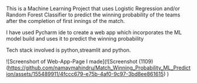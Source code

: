 <p>This is a Machine Learning Project that uses Logistic Regression and/or Random Forest Classifier to predict the winning probability of the teams after the completion of first innings of the match.</p>
<p>I have used Pycharm ide to create a web app which incorporates the ML model build and uses it to predict the winning probability</p>
<p>Tech stack involved is python,streamlit and python.</p>
<!-- <img src="C:\Users\Asus\OneDrive\Pictures\Screenshots\Screenshot (1109).png" alt="This is a screenshort of the web-app i made"/> -->

![Screenshort of Web-App-Page I made](![Screenshot (1109)(https://github.com/namaymahindru/Match_Winning_Probability_ML_Prediction/assets/155489911/4fccc679-e75b-4af0-9c97-3bd8ee861615)
)

 
